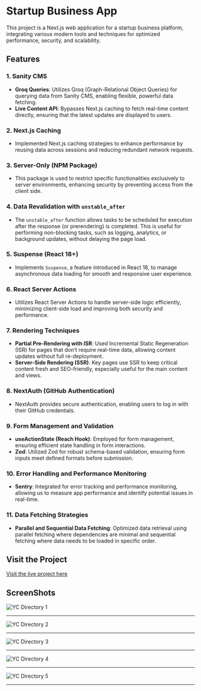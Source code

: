 # Startup Business App

This project is a Next.js web application for a startup business platform, integrating various modern tools and techniques for optimized performance, security, and scalability.

## Features

### 1. **Sanity CMS**
   - **Groq Queries**: Utilizes Groq (Graph-Relational Object Queries) for querying data from Sanity CMS, enabling flexible, powerful data fetching.
   - **Live Content API**: Bypasses Next.js caching to fetch real-time content directly, ensuring that the latest updates are displayed to users.

### 2. **Next.js Caching**
   - Implemented Next.js caching strategies to enhance performance by reusing data across sessions and reducing redundant network requests.

### 3. **Server-Only (NPM Package)**
   - This package is used to restrict specific functionalities exclusively to server environments, enhancing security by preventing access from the client side.

### 4. **Data Revalidation with `unstable_after`**
   - The `unstable_after` function allows tasks to be scheduled for execution after the response (or prerendering) is completed. This is useful for performing non-blocking tasks, such as logging, analytics, or background updates, without delaying the page load.

### 5. **Suspense (React 18+)**
   - Implements `Suspense`, a feature introduced in React 18, to manage asynchronous data loading for smooth and responsive user experience.

### 6. **React Server Actions**
   - Utilizes React Server Actions to handle server-side logic efficiently, minimizing client-side load and improving both security and performance.

### 7. **Rendering Techniques**
   - **Partial Pre-Rendering with ISR**: Used Incremental Static Regeneration (ISR) for pages that don’t require real-time data, allowing content updates without full re-deployment.
   - **Server-Side Rendering (SSR)**: Key pages use SSR to keep critical content fresh and SEO-friendly, especially useful for the main content and views.

### 8. **NextAuth (GitHub Authentication)**
   - NextAuth provides secure authentication, enabling users to log in with their GitHub credentials.

### 9. **Form Management and Validation**
   - **useActionState (Reach Hook)**: Employed for form management, ensuring efficient state handling in form interactions.
   - **Zod**: Utilized Zod for robust schema-based validation, ensuring form inputs meet defined formats before submission.

### 10. **Error Handling and Performance Monitoring**
   - **Sentry**: Integrated for error tracking and performance monitoring, allowing us to measure app performance and identify potential issues in real-time.

### 11. **Data Fetching Strategies**
   - **Parallel and Sequential Data Fetching**: Optimized data retrieval using parallel fetching where dependencies are minimal and sequential fetching where data needs to be loaded in specific order.

## Visit the Project
[Visit the live project here](https://ycdirectory-startup-business-website.vercel.app/)

## ScreenShots

![YC Directory 1](https://github.com/user-attachments/assets/2ea6050b-489d-4337-ba4d-9cd7fef75970)

<hr/>

![YC Directory 2](https://github.com/user-attachments/assets/7af4a6ee-9081-4532-8700-c47a83b143f3)

<hr/>

![YC Directory 3](https://github.com/user-attachments/assets/828b2367-96e5-4e15-8fea-c75f5eeec04e)

<hr/>

![YC Directory 4](https://github.com/user-attachments/assets/4eb7a7a3-f3d2-4d1f-82ff-81eea1f4bd5d)

<hr/>

![YC Directory 5](https://github.com/user-attachments/assets/d8d4c90a-6a0d-406a-bf6d-08a30b73bb17)

<hr/>







